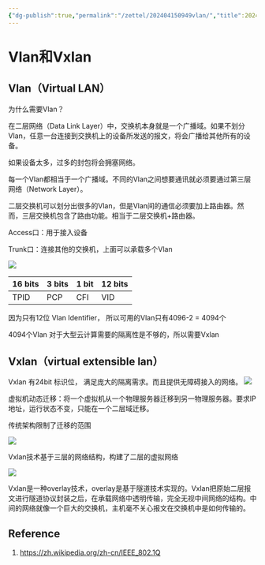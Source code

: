 ```yaml
---
{"dg-publish":true,"permalink":"/zettel/202404150949vlan/","title":202404150949,"tags":["vlan","vxlan"]}
---
```



Vlan和Vxlan
===

Vlan（Virtual LAN）
---

为什么需要Vlan？

在二层网络（Data Link Layer）中，交换机本身就是一个广播域。如果不划分Vlan，任意一台连接到交换机上的设备所发送的报文，将会广播给其他所有的设备。

如果设备太多，过多的封包将会拥塞网络。

  

每一个Vlan都相当于一个广播域。不同的Vlan之间想要通讯就必须要通过第三层网络（Network Layer）。

二层交换机可以划分出很多的Vlan，但是Vlan间的通信必须要加上路由器。然而，三层交换机包含了路由功能。相当于二层交换机+路由器。

  

Access口：用于接入设备

Trunk口：连接其他的交换机，上面可以承载多个Vlan

![](assets/202404150949vlan/image-20240415095345611.png)

| 16 bits | 3 bits | 1 bit | 12 bits |
| ------- | ------ | ----- | ------- |
| TPID    | PCP    | CFI   | VID     |

因为只有12位 Vlan Identifier， 所以可用的Vlan只有4096-2 = 4094个

4094个Vlan 对于大型云计算需要的隔离性是不够的，所以需要Vxlan

  

Vxlan（virtual extensible lan）
---

  

Vxlan 有24bit 标识位， 满足庞大的隔离需求。而且提供无障碍接入的网络。
![](http://image.huawei.com/tiny-lts/v1/images/dd5f3252408f966403baaa0b892cb854_579x459.png@900-0-90-f.png)  
  

  

虚拟机动态迁移：将一个虚拟机从一个物理服务器迁移到另一物理服务器。要求IP地址，运行状态不变，只能在一个二层域迁移。

传统架构限制了迁移的范围

![](http://image.huawei.com/tiny-lts/v1/images/b2f686918f03f7ffd6c81cf796f4c340_456x384.png@900-0-90-f.png)

  

Vxlan技术基于三层的网络结构，构建了二层的虚拟网络  
  

![](http://image.huawei.com/tiny-lts/v1/images/806bc0104d34dffdf34157c7286ae94d_648x310.png@900-0-90-f.png)

  

  
  

Vxlan是一种overlay技术，overlay是基于隧道技术实现的。Vxlan把原始二层报文进行隧道协议封装之后，在承载网络中透明传输，完全无视中间网络的结构。中间的网络就像一个巨大的交换机，主机毫不关心报文在交换机中是如何传输的。

Reference
---

1. https://zh.wikipedia.org/zh-cn/IEEE_802.1Q